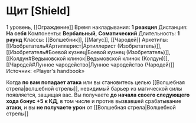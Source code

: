 # Щит [Shield]
1 уровень, [[Ограждение]]
Время накладывания: **1 реакция**
Дистанция: **На себя**
Компоненты: **Вербальный**, **Соматический**
Длительность: **1 раунд**
Классы: [[Волшебник]], [[Магус]], [[Чародей]]
Архетипы: [[Изобретатель#Артиллерист|Артиллерист (Изобретатель)]], [[Изобретатель#Боевой кузнец|Боевой кузнец (Изобретатель)]], [[Колдун#Ведьмовской клинок|Ведьмовской клинок (Колдун)]], [[Чародей#Лунное чародейство|Лунное чародейство (Чародей)]]
Источник: «Player's handbook»

Когда **по вам попадает атака** или вы становитесь целью [[Волшебная стрела|волшебной стрелы]], невидимый барьер из магической силы появляется, защищая вас. Вы получаете **до начала своего следующего хода бонус +5 к КД**, в том числе и против вызвавшей срабатывание **атаки**, и вы **не получаете урон** от [[Волшебная стрела|Волшебной стрелы]]
